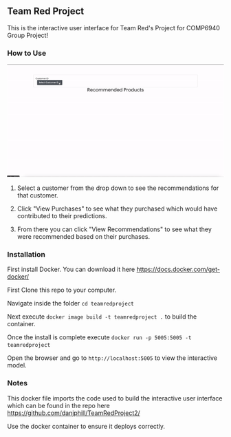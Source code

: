 ## Team Red Project

This is the interactive user interface for Team Red's Project for COMP6940 Group Project!

### How to Use
![alt text](https://raw.githubusercontent.com/danjphill/teamredproject/master/preview.gif "Interactive Page in Motion")

1. Select a customer from the drop down to see the recommendations for that customer. 

1. Click "View Purchases" to see what they purchased which would have contributed to their predictions. 

1. From there you can click "View Recommendations" to see what they were recommended based on their purchases. 

### Installation

First install Docker. You can download it here https://docs.docker.com/get-docker/ 

First Clone this repo to your computer. 

Navigate inside the folder `cd teamredproject`

Next execute `docker image build -t teamredproject .` to build the container. 

Once the install is complete execute `docker run -p 5005:5005 -t teamredproject`

Open the browser and go to `http://localhost:5005` to view the interactive model. 


### Notes

This docker file imports the code used to build the interactive user interface which can be found in the repo here https://github.com/danjphill/TeamRedProject2/

Use the docker container to ensure it deploys correctly. 
